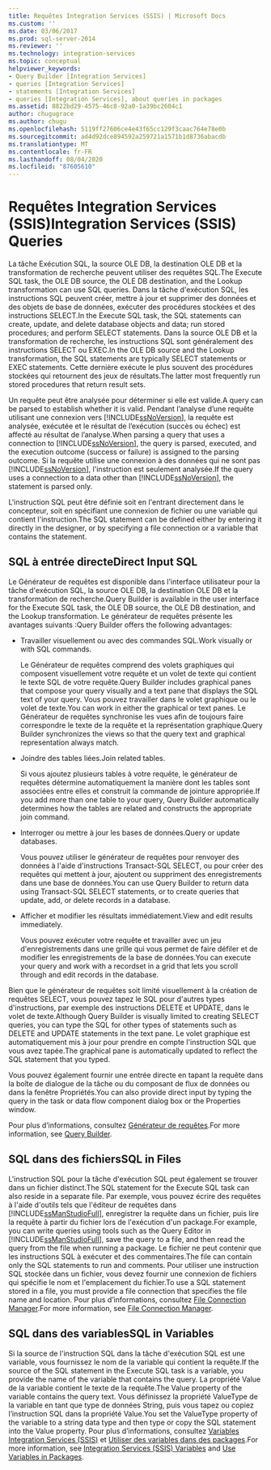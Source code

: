 ```yaml
---
title: Requêtes Integration Services (SSIS) | Microsoft Docs
ms.custom: ''
ms.date: 03/06/2017
ms.prod: sql-server-2014
ms.reviewer: ''
ms.technology: integration-services
ms.topic: conceptual
helpviewer_keywords:
- Query Builder [Integration Services]
- queries [Integration Services]
- statements [Integration Services]
- queries [Integration Services], about queries in packages
ms.assetid: 8822bd29-4575-46c8-92a0-1a39bc2604c1
author: chugugrace
ms.author: chugu
ms.openlocfilehash: 5119ff27606ce4e43f65cc129f3caac764e78e0b
ms.sourcegitcommit: ad4d92dce894592a259721a1571b1d8736abacdb
ms.translationtype: MT
ms.contentlocale: fr-FR
ms.lasthandoff: 08/04/2020
ms.locfileid: "87605610"
---
```

# <a name="integration-services-ssis-queries"></a><span data-ttu-id="1fa8d-102">Requêtes Integration Services (SSIS)</span><span class="sxs-lookup"><span data-stu-id="1fa8d-102">Integration Services (SSIS) Queries</span></span>
  <span data-ttu-id="1fa8d-103">La tâche Exécution SQL, la source OLE DB, la destination OLE DB et la transformation de recherche peuvent utiliser des requêtes SQL.</span><span class="sxs-lookup"><span data-stu-id="1fa8d-103">The Execute SQL task, the OLE DB source, the OLE DB destination, and the Lookup transformation can use SQL queries.</span></span> <span data-ttu-id="1fa8d-104">Dans la tâche d'exécution SQL, les instructions SQL peuvent créer, mettre à jour et supprimer des données et des objets de base de données, exécuter des procédures stockées et des instructions SELECT.</span><span class="sxs-lookup"><span data-stu-id="1fa8d-104">In the Execute SQL task, the SQL statements can create, update, and delete database objects and data; run stored procedures; and perform SELECT statements.</span></span> <span data-ttu-id="1fa8d-105">Dans la source OLE DB et la transformation de recherche, les instructions SQL sont généralement des instructions SELECT ou EXEC.</span><span class="sxs-lookup"><span data-stu-id="1fa8d-105">In the OLE DB source and the Lookup transformation, the SQL statements are typically SELECT statements or EXEC statements.</span></span> <span data-ttu-id="1fa8d-106">Cette dernière exécute le plus souvent des procédures stockées qui retournent des jeux de résultats.</span><span class="sxs-lookup"><span data-stu-id="1fa8d-106">The latter most frequently run stored procedures that return result sets.</span></span>  
  
 <span data-ttu-id="1fa8d-107">Un requête peut être analysée pour déterminer si elle est valide.</span><span class="sxs-lookup"><span data-stu-id="1fa8d-107">A query can be parsed to establish whether it is valid.</span></span> <span data-ttu-id="1fa8d-108">Pendant l’analyse d’une requête utilisant une connexion vers [!INCLUDE[ssNoVersion](../includes/ssnoversion-md.md)], la requête est analysée, exécutée et le résultat de l’exécution (succès ou échec) est affecté au résultat de l’analyse.</span><span class="sxs-lookup"><span data-stu-id="1fa8d-108">When parsing a query that uses a connection to [!INCLUDE[ssNoVersion](../includes/ssnoversion-md.md)], the query is parsed, executed, and the execution outcome (success or failure) is assigned to the parsing outcome.</span></span> <span data-ttu-id="1fa8d-109">Si la requête utilise une connexion à des données qui ne sont pas [!INCLUDE[ssNoVersion](../includes/ssnoversion-md.md)], l'instruction est seulement analysée.</span><span class="sxs-lookup"><span data-stu-id="1fa8d-109">If the query uses a connection to a data other than [!INCLUDE[ssNoVersion](../includes/ssnoversion-md.md)], the statement is parsed only.</span></span>  
  
 <span data-ttu-id="1fa8d-110">L'instruction SQL peut être définie soit en l'entrant directement dans le concepteur, soit en spécifiant une connexion de fichier ou une variable qui contient l'instruction.</span><span class="sxs-lookup"><span data-stu-id="1fa8d-110">The SQL statement can be defined either by entering it directly in the designer, or by specifying a file connection or a variable that contains the statement.</span></span>  
  
## <a name="direct-input-sql"></a><span data-ttu-id="1fa8d-111">SQL à entrée directe</span><span class="sxs-lookup"><span data-stu-id="1fa8d-111">Direct Input SQL</span></span>  
 <span data-ttu-id="1fa8d-112">Le Générateur de requêtes est disponible dans l'interface utilisateur pour la tâche d'exécution SQL, la source OLE DB, la destination OLE DB et la transformation de recherche.</span><span class="sxs-lookup"><span data-stu-id="1fa8d-112">Query Builder is available in the user interface for the Execute SQL task, the OLE DB source, the OLE DB destination, and the Lookup transformation.</span></span> <span data-ttu-id="1fa8d-113">Le générateur de requêtes présente les avantages suivants :</span><span class="sxs-lookup"><span data-stu-id="1fa8d-113">Query Builder offers the following advantages:</span></span>  
  
-   <span data-ttu-id="1fa8d-114">Travailler visuellement ou avec des commandes SQL.</span><span class="sxs-lookup"><span data-stu-id="1fa8d-114">Work visually or with SQL commands.</span></span>  
  
     <span data-ttu-id="1fa8d-115">Le Générateur de requêtes comprend des volets graphiques qui composent visuellement votre requête et un volet de texte qui contient le texte SQL de votre requête.</span><span class="sxs-lookup"><span data-stu-id="1fa8d-115">Query Builder includes graphical panes that compose your query visually and a text pane that displays the SQL text of your query.</span></span> <span data-ttu-id="1fa8d-116">Vous pouvez travailler dans le volet graphique ou le volet de texte.</span><span class="sxs-lookup"><span data-stu-id="1fa8d-116">You can work in either the graphical or text panes.</span></span> <span data-ttu-id="1fa8d-117">Le Générateur de requêtes synchronise les vues afin de toujours faire correspondre le texte de la requête et la représentation graphique.</span><span class="sxs-lookup"><span data-stu-id="1fa8d-117">Query Builder synchronizes the views so that the query text and graphical representation always match.</span></span>  
  
-   <span data-ttu-id="1fa8d-118">Joindre des tables liées.</span><span class="sxs-lookup"><span data-stu-id="1fa8d-118">Join related tables.</span></span>  
  
     <span data-ttu-id="1fa8d-119">Si vous ajoutez plusieurs tables à votre requête, le générateur de requêtes détermine automatiquement la manière dont les tables sont associées entre elles et construit la commande de jointure appropriée.</span><span class="sxs-lookup"><span data-stu-id="1fa8d-119">If you add more than one table to your query, Query Builder automatically determines how the tables are related and constructs the appropriate join command.</span></span>  
  
-   <span data-ttu-id="1fa8d-120">Interroger ou mettre à jour les bases de données.</span><span class="sxs-lookup"><span data-stu-id="1fa8d-120">Query or update databases.</span></span>  
  
     <span data-ttu-id="1fa8d-121">Vous pouvez utiliser le générateur de requêtes pour renvoyer des données à l'aide d'instructions Transact-SQL SELECT, ou pour créer des requêtes qui mettent à jour, ajoutent ou suppriment des enregistrements dans une base de données.</span><span class="sxs-lookup"><span data-stu-id="1fa8d-121">You can use Query Builder to return data using Transact-SQL SELECT statements, or to create queries that update, add, or delete records in a database.</span></span>  
  
-   <span data-ttu-id="1fa8d-122">Afficher et modifier les résultats immédiatement.</span><span class="sxs-lookup"><span data-stu-id="1fa8d-122">View and edit results immediately.</span></span>  
  
     <span data-ttu-id="1fa8d-123">Vous pouvez exécuter votre requête et travailler avec un jeu d'enregistrements dans une grille qui vous permet de faire défiler et de modifier les enregistrements de la base de données.</span><span class="sxs-lookup"><span data-stu-id="1fa8d-123">You can execute your query and work with a recordset in a grid that lets you scroll through and edit records in the database.</span></span>  
  
 <span data-ttu-id="1fa8d-124">Bien que le générateur de requêtes soit limité visuellement à la création de requêtes SELECT, vous pouvez tapez le SQL pour d'autres types d'instructions, par exemple des instructions DELETE et UPDATE, dans le volet de texte.</span><span class="sxs-lookup"><span data-stu-id="1fa8d-124">Although Query Builder is visually limited to creating SELECT queries, you can type the SQL for other types of statements such as DELETE and UPDATE statements in the text pane.</span></span> <span data-ttu-id="1fa8d-125">Le volet graphique est automatiquement mis à jour pour prendre en compte l'instruction SQL que vous avez tapée.</span><span class="sxs-lookup"><span data-stu-id="1fa8d-125">The graphical pane is automatically updated to reflect the SQL statement that you typed.</span></span>  
  
 <span data-ttu-id="1fa8d-126">Vous pouvez également fournir une entrée directe en tapant la requête dans la boîte de dialogue de la tâche ou du composant de flux de données ou dans la fenêtre Propriétés.</span><span class="sxs-lookup"><span data-stu-id="1fa8d-126">You can also provide direct input by typing the query in the task or data flow component dialog box or the Properties window.</span></span>  
  
 <span data-ttu-id="1fa8d-127">Pour plus d’informations, consultez [Générateur de requêtes](../../2014/integration-services/query-builder.md).</span><span class="sxs-lookup"><span data-stu-id="1fa8d-127">For more information, see [Query Builder](../../2014/integration-services/query-builder.md).</span></span>  
  
## <a name="sql-in-files"></a><span data-ttu-id="1fa8d-128">SQL dans des fichiers</span><span class="sxs-lookup"><span data-stu-id="1fa8d-128">SQL in Files</span></span>  
 <span data-ttu-id="1fa8d-129">L'instruction SQL pour la tâche d'exécution SQL peut également se trouver dans un fichier distinct.</span><span class="sxs-lookup"><span data-stu-id="1fa8d-129">The SQL statement for the Execute SQL task can also reside in a separate file.</span></span> <span data-ttu-id="1fa8d-130">Par exemple, vous pouvez écrire des requêtes à l'aide d'outils tels que l'éditeur de requêtes dans [!INCLUDE[ssManStudioFull](../includes/ssmanstudiofull-md.md)], enregistrer la requête dans un fichier, puis lire la requête à partir du fichier lors de l'exécution d'un package.</span><span class="sxs-lookup"><span data-stu-id="1fa8d-130">For example, you can write queries using tools such as the Query Editor in [!INCLUDE[ssManStudioFull](../includes/ssmanstudiofull-md.md)], save the query to a file, and then read the query from the file when running a package.</span></span> <span data-ttu-id="1fa8d-131">Le fichier ne peut contenir que les instructions SQL à exécuter et des commentaires.</span><span class="sxs-lookup"><span data-stu-id="1fa8d-131">The file can contain only the SQL statements to run and comments.</span></span> <span data-ttu-id="1fa8d-132">Pour utiliser une instruction SQL stockée dans un fichier, vous devez fournir une connexion de fichiers qui spécifie le nom et l'emplacement du fichier.</span><span class="sxs-lookup"><span data-stu-id="1fa8d-132">To use a SQL statement stored in a file, you must provide a file connection that specifies the file name and location.</span></span> <span data-ttu-id="1fa8d-133">Pour plus d’informations, consultez [File Connection Manager](connection-manager/file-connection-manager.md).</span><span class="sxs-lookup"><span data-stu-id="1fa8d-133">For more information, see [File Connection Manager](connection-manager/file-connection-manager.md).</span></span>  
  
## <a name="sql-in-variables"></a><span data-ttu-id="1fa8d-134">SQL dans des variables</span><span class="sxs-lookup"><span data-stu-id="1fa8d-134">SQL in Variables</span></span>  
 <span data-ttu-id="1fa8d-135">Si la source de l'instruction SQL dans la tâche d'exécution SQL est une variable, vous fournissez le nom de la variable qui contient la requête.</span><span class="sxs-lookup"><span data-stu-id="1fa8d-135">If the source of the SQL statement in the Execute SQL task is a variable, you provide the name of the variable that contains the query.</span></span> <span data-ttu-id="1fa8d-136">La propriété Value de la variable contient le texte de la requête.</span><span class="sxs-lookup"><span data-stu-id="1fa8d-136">The Value property of the variable contains the query text.</span></span> <span data-ttu-id="1fa8d-137">Vous définissez la propriété ValueType de la variable en tant que type de données String, puis vous tapez ou copiez l’instruction SQL dans la propriété Value.</span><span class="sxs-lookup"><span data-stu-id="1fa8d-137">You set the ValueType property of the variable to a string data type and then type or copy the SQL statement into the Value property.</span></span> <span data-ttu-id="1fa8d-138">Pour plus d’informations, consultez [Variables Integration Services &#40;SSIS&#41;](integration-services-ssis-variables.md) et [Utiliser des variables dans des packages](../../2014/integration-services/use-variables-in-packages.md).</span><span class="sxs-lookup"><span data-stu-id="1fa8d-138">For more information, see [Integration Services &#40;SSIS&#41; Variables](integration-services-ssis-variables.md) and [Use Variables in Packages](../../2014/integration-services/use-variables-in-packages.md).</span></span>  
  
  
